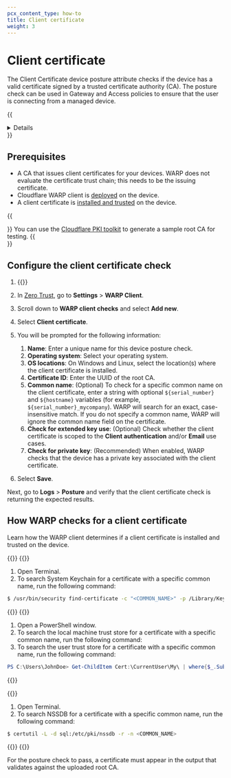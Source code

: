 ```yaml
---
pcx_content_type: how-to
title: Client certificate
weight: 3
---
```


# Client certificate

The Client Certificate device posture attribute checks if the device has a valid certificate signed by a trusted certificate authority (CA). The posture check can be used in Gateway and Access policies to ensure that the user is connecting from a managed device.

{{<details header="Feature availability">}}

| [WARP modes](/cloudflare-one/connections/connect-devices/warp/configure-warp/warp-modes/) | [Zero Trust plans](https://www.cloudflare.com/teams-pricing/) |
| -- | -- |
| All modes | All plans  |

| System   | Availability | Minimum WARP version |
| ---------| -------------| ---------------------|
| Windows  | ✅           | ?         |
| macOS    | ✅           | ?         |
| Linux    | ✅           | ?  |
| iOS      | ❌           |   |
| Android  | ❌           |   |
| ChromeOS | ❌           |   |

{{</details>}}

## Prerequisites

- A CA that issues client certificates for your devices. WARP does not evaluate the certificate trust chain; this needs to be the issuing certificate.
- Cloudflare WARP client is [deployed](/cloudflare-one/connections/connect-devices/warp/deployment/) on the device.
- A client certificate is [installed and trusted](#how-warp-checks-for-a-client-certificate) on the device.

{{<Aside type="note">}}
You can use the [Cloudflare PKI toolkit](/cloudflare-one/identity/devices/access-integrations/mutual-tls-authentication/#test-mtls-using-cloudflare-pki) to generate a sample root CA for testing.
{{</Aside>}}

## Configure the client certificate check

1. {{<render file="_upload-mtls-cert.md" withParameters="The private key is only required if you are using this custom certificate for [Gateway HTTPS inspection](/cloudflare-one/connections/connect-devices/warp/user-side-certificates/custom-certificate/).">}}

2. In [Zero Trust](https://one.dash.cloudflare.com), go to **Settings** > **WARP Client**.

3. Scroll down to **WARP client checks** and select **Add new**.

4. Select **Client certificate**.

5. You will be prompted for the following information:

   1. **Name**: Enter a unique name for this device posture check.
   2. **Operating system**: Select your operating system.
   3. **OS locations**: On Windows and Linux, select the location(s) where the client certificate is installed.
   4. **Certificate ID**: Enter the UUID of the root CA.
   5. **Common name**: (Optional) To check for a specific common name on the client certificate, enter a string with optional `${serial_number}` and `${hostname}` variables (for example, `${serial_number}_mycompany`). WARP will search for an exact, case-insensitive match. If you do not specify a common name, WARP will ignore the common name field on the certificate.
   6. **Check for extended key use**: (Optional) Check whether the client certificate is scoped to the **Client authentication** and/or **Email** use cases.
   7. **Check for private key**: (Recommended) When enabled, WARP checks that the device has a private key associated with the client certificate.

6. Select **Save**.

Next, go to **Logs** > **Posture** and verify that the client certificate check is returning the expected results.

## How WARP checks for a client certificate

Learn how the WARP client determines if a client certificate is installed and trusted on the device.

{{<tabs labels="macOS | Windows | Linux">}}
{{<tab label="macos" no-code="true">}}

1. Open Terminal.
2. To search System Keychain for a certificate with a specific common name, run the following command:

```sh
$ /usr/bin/security find-certificate -c "<COMMON_NAME>" -p /Library/Keychains/System.keychain
```

{{</tab>}}
{{<tab label="windows" no-code="true">}}

1. Open a PowerShell window.
2. To search the local machine trust store for a certificate with a specific common name, run the following command:
3. To search the user trust store for a certificate with a specific common name, run the following command:

  ```powershell
  PS C:\Users\JohnDoe> Get-ChildItem Cert:\CurrentUser\My\ | where{$_.Subject -like "*<COMMON_NAME>*"}
  ```

{{</tab>}}

{{<tab label="linux" no-code="true">}}

1. Open Terminal.
2. To search NSSDB for a certificate with a specific common name, run the following command:

```sh
$ certutil -L -d sql:/etc/pki/nssdb -r -n <COMMON_NAME>

```

{{</tab>}}
{{</tabs>}}

For the posture check to pass, a certificate must appear in the output that validates against the uploaded root CA.
